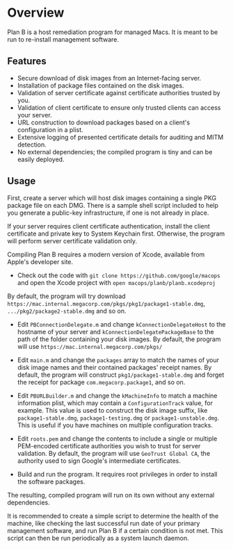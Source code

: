 Overview
========

Plan B is a host remediation program for managed Macs. It is meant to be run to re-install management software.

Features
------

  - Secure download of disk images from an Internet-facing server.
  - Installation of package files contained on the disk images.
  - Validation of server certificate against certificate authorities trusted by you.
  - Validation of client certificate to ensure only trusted clients can access your server.
  - URL construction to download packages based on a client's configuration in a plist.
  - Extensive logging of presented certificate details for auditing and MITM detection.
  - No external dependencies; the compiled program is tiny and can be easily deployed.

Usage
------

First, create a server which will host disk images containing a single PKG package file on each DMG. There is a sample shell script included to help you generate a public-key infrastructure, if one is not already in place.

If your server requires client certificate authentication, install the client certificate and private key to System Keychain first. Otherwise, the program will perform server certificate validation only.

Compiling Plan B requires a modern version of Xcode, available from Apple's developer site.

* Check out the code with `git clone https://github.com/google/macops` and open the Xcode project with `open macops/planb/planb.xcodeproj`

By default, the program will try download `https://mac.internal.megacorp.com/pkgs/pkg1/package1-stable.dmg`, `.../pkg2/package2-stable.dmg` and so on.

* Edit `PBConnectionDelegate.m` and change `kConnectionDelegateHost` to the hostname of your server and `kConnectionDelegatePackageBase` to the path of the folder containing your disk images. By default, the program will use `https://mac.internal.megacorp.com/pkgs/`

* Edit `main.m` and change the `packages` array to match the names of your disk image names and their contained packages' receipt names. By default, the program will construct `pkg1/package1-stable.dmg` and forget the receipt for package `com.megacorp.package1`, and so on.

* Edit `PBURLBuilder.m` and change the `kMachineInfo` to match a machine information plist, which may contain a `ConfigurationTrack` value, for example. This value is used to construct the disk image suffix, like `package1-stable.dmg`, `package1-testing.dmg` or `package1-unstable.dmg`. This is useful if you have machines on multiple configuration tracks.

* Edit `roots.pem` and change the contents to include a single or multiple PEM-encoded certificate authorities you wish to trust for server validation. By default, the program will use `GeoTrust Global CA`, the authority used to sign Google's intermediate certificates.

* Build and run the program. It requires root privileges in order to install the software packages.

The resulting, compiled program will run on its own without any external dependencies.

It is recommended to create a simple script to determine the health of the machine, like checking the last successful run date of your primary management software, and run Plan B if a certain condition is not met. This script can then be run periodically as a system launch daemon.

